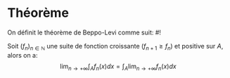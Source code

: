 # Théorème
On définit le théorème de Beppo-Levi comme suit: #!

Soit $(f_n)_{n\in \mathbb N}$ une suite de fonction croissante ($f_{n+1} \geq f_n$) et positive sur $A$, alors on a:
$$\lim_{n\to+\infty}\int_Af_n(x)dx = \int_A\lim_{n\to+\infty}f_n(x)dx$$
<!--ID: 1710447314057-->

